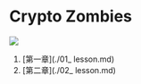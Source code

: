 # Crypto Zombies

![](assets/crypto-zombies.png)

1. [第一章](./01_ lesson.md)
1. [第二章](./02_ lesson.md)